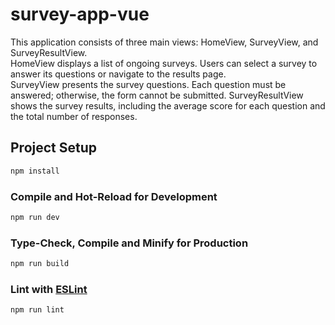 # survey-app-vue

This application consists of three main views: HomeView, SurveyView, and SurveyResultView.  
HomeView displays a list of ongoing surveys. Users can select a survey to answer its questions or navigate to the results page.  
SurveyView presents the survey questions. Each question must be answered; otherwise, the form cannot be submitted. SurveyResultView shows the survey results, including the average score for each question and the total number of responses.

## Project Setup

```sh
npm install
```

### Compile and Hot-Reload for Development

```sh
npm run dev
```

### Type-Check, Compile and Minify for Production

```sh
npm run build
```

### Lint with [ESLint](https://eslint.org/)

```sh
npm run lint
```
